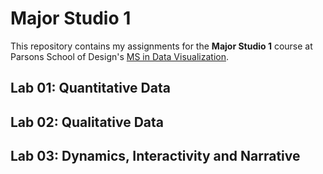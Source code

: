 
# Major Studio 1

This repository contains my assignments for the <b>Major Studio 1</b> course at Parsons School of Design's <a href="https://www.newschool.edu/parsons/ms-data-visualization/">MS in Data Visualization</a>.

## Lab 01: Quantitative Data

## Lab 02: Qualitative Data

## Lab 03: Dynamics, Interactivity and Narrative
